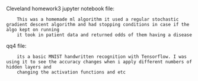 Cleveland homework3 jupyter notebook file:

        This was a homemade ml algorithm it used a regular stochastic gradient descent algorithm and had stopping conditions in case if the algo kept on running
        it took in patient data and returned odds of them having a disease



qq4 file:

        its a basic MNIST handwritten recognition with Tensorflow. I was using it to see the accuracy changes when i apply different numbers of hidden layers and 
        changing the activation functions and etc

